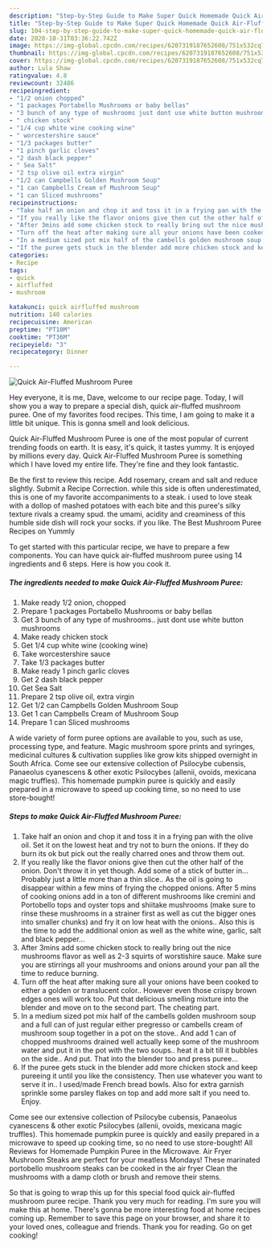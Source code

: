 ```yaml
---
description: "Step-by-Step Guide to Make Super Quick Homemade Quick Air-Fluffed Mushroom Puree"
title: "Step-by-Step Guide to Make Super Quick Homemade Quick Air-Fluffed Mushroom Puree"
slug: 104-step-by-step-guide-to-make-super-quick-homemade-quick-air-fluffed-mushroom-puree
date: 2020-10-31T03:36:22.742Z
image: https://img-global.cpcdn.com/recipes/6207319187652608/751x532cq70/quick-air-fluffed-mushroom-puree-recipe-main-photo.jpg
thumbnail: https://img-global.cpcdn.com/recipes/6207319187652608/751x532cq70/quick-air-fluffed-mushroom-puree-recipe-main-photo.jpg
cover: https://img-global.cpcdn.com/recipes/6207319187652608/751x532cq70/quick-air-fluffed-mushroom-puree-recipe-main-photo.jpg
author: Lula Shaw
ratingvalue: 4.8
reviewcount: 32486
recipeingredient:
- "1/2 onion chopped"
- "1 packages Portabello Mushrooms or baby bellas"
- "3 bunch of any type of mushrooms just dont use white button mushrooms"
- " chicken stock"
- "1/4 cup white wine cooking wine"
- " worcestershire sauce"
- "1/3 packages butter"
- "1 pinch garlic cloves"
- "2 dash black pepper"
- " Sea Salt"
- "2 tsp olive oil extra virgin"
- "1/2 can Campbells Golden Mushroom Soup"
- "1 can Campbells Cream of Mushroom Soup"
- "1 can Sliced mushrooms"
recipeinstructions:
- "Take half an onion and chop it and toss it in a frying pan with the olive oil. Set it on the lowest heat and try not to burn the onions. If they do burn its ok but pick out the really charred ones and throw them out."
- "If you really like the flavor onions give then cut the other half of the onion. Don&#39;t throw it in yet though. Add some of a stick of butter in... Probably just a little more than a thin slice.. As the oil is going to disappear within a few mins of frying the chopped onions. After 5 mins of cooking onions add in a ton of different mushrooms like cremini and Portobello tops and oyster tops and shiitake mushrooms (make sure to rinse these mushrooms in a strainer first as well as cut the bigger ones into smaller chunks) and fry it on low heat with the onions.. Also this is the time to add the additional onion as well as the white wine, garlic, salt and black pepper..."
- "After 3mins add some chicken stock to really bring out the nice mushrooms flavor as well as 2-3 squirts of worstishire sauce. Make sure you are stirrings all your mushrooms and onions around your pan all the time to reduce burning."
- "Turn off the heat after making sure all your onions have been cooked to either a golden or translucent color.. However even those crispy brown  edges ones will work too. Put that delicious smelling mixture into the blender and move on to the second part. The cheating part."
- "In a medium sized pot mix half of the cambells golden mushroom soup and a full can of just regular either pregresso or cambells cream of mushroom soup together in a pot on the stove.. And add 1 can of chopped mushrooms drained well actually keep some of the mushroom water and put it in the pot with the two soups..  heat it a bit till it bubbles on the side.. And put. That into the blender too and press puree..."
- "If the puree gets stuck in the blender add more chicken stock and keep pureeing it until you like the consistency. Then use whatever you want to serve it in.. I used/made French bread bowls. Also for extra garnish sprinkle some parsley flakes on top and add more salt if you need to. Enjoy."
categories:
- Recipe
tags:
- quick
- airfluffed
- mushroom

katakunci: quick airfluffed mushroom 
nutrition: 140 calories
recipecuisine: American
preptime: "PT10M"
cooktime: "PT36M"
recipeyield: "3"
recipecategory: Dinner

---
```



![Quick Air-Fluffed Mushroom Puree](https://img-global.cpcdn.com/recipes/6207319187652608/751x532cq70/quick-air-fluffed-mushroom-puree-recipe-main-photo.jpg)

Hey everyone, it is me, Dave, welcome to our recipe page. Today, I will show you a way to prepare a special dish, quick air-fluffed mushroom puree. One of my favorites food recipes. This time, I am going to make it a little bit unique. This is gonna smell and look delicious.

Quick Air-Fluffed Mushroom Puree is one of the most popular of current trending foods on earth. It is easy, it's quick, it tastes yummy. It is enjoyed by millions every day. Quick Air-Fluffed Mushroom Puree is something which I have loved my entire life. They're fine and they look fantastic.

Be the first to review this recipe. Add rosemary, cream and salt and reduce slightly. Submit a Recipe Correction. while this side is often underestimated, this is one of my favorite accompaniments to a steak. i used to love steak with a dollop of mashed potatoes with each bite and this puree&#39;s silky texture rivals a creamy spud. the umami, acidity and creaminess of this humble side dish will rock your socks. if you like. The Best Mushroom Puree Recipes on Yummly


To get started with this particular recipe, we have to prepare a few components. You can have quick air-fluffed mushroom puree using 14 ingredients and 6 steps. Here is how you cook it.

<!--inarticleads1-->

##### The ingredients needed to make Quick Air-Fluffed Mushroom Puree:

1. Make ready 1/2 onion, chopped
1. Prepare 1 packages Portabello Mushrooms or baby bellas
1. Get 3 bunch of any type of mushrooms.. just dont use white button mushrooms
1. Make ready  chicken stock
1. Get 1/4 cup white wine (cooking wine)
1. Take  worcestershire sauce
1. Take 1/3 packages butter
1. Make ready 1 pinch garlic cloves
1. Get 2 dash black pepper
1. Get  Sea Salt
1. Prepare 2 tsp olive oil, extra virgin
1. Get 1/2 can Campbells Golden Mushroom Soup
1. Get 1 can Campbells Cream of Mushroom Soup
1. Prepare 1 can Sliced mushrooms


A wide variety of form puree options are available to you, such as use, processing type, and feature. Magic mushroom spore prints and syringes, medicinal cultures &amp; cultivation supplies like grow kits shipped overnight in South Africa. Come see our extensive collection of Psilocybe cubensis, Panaeolus cyanescens &amp; other exotic Psilocybes (allenii, ovoids, mexicana magic truffles). This homemade pumpkin puree is quickly and easily prepared in a microwave to speed up cooking time, so no need to use store-bought! 

<!--inarticleads2-->

##### Steps to make Quick Air-Fluffed Mushroom Puree:

1. Take half an onion and chop it and toss it in a frying pan with the olive oil. Set it on the lowest heat and try not to burn the onions. If they do burn its ok but pick out the really charred ones and throw them out.
1. If you really like the flavor onions give then cut the other half of the onion. Don&#39;t throw it in yet though. Add some of a stick of butter in... Probably just a little more than a thin slice.. As the oil is going to disappear within a few mins of frying the chopped onions. After 5 mins of cooking onions add in a ton of different mushrooms like cremini and Portobello tops and oyster tops and shiitake mushrooms (make sure to rinse these mushrooms in a strainer first as well as cut the bigger ones into smaller chunks) and fry it on low heat with the onions.. Also this is the time to add the additional onion as well as the white wine, garlic, salt and black pepper...
1. After 3mins add some chicken stock to really bring out the nice mushrooms flavor as well as 2-3 squirts of worstishire sauce. Make sure you are stirrings all your mushrooms and onions around your pan all the time to reduce burning.
1. Turn off the heat after making sure all your onions have been cooked to either a golden or translucent color.. However even those crispy brown  edges ones will work too. Put that delicious smelling mixture into the blender and move on to the second part. The cheating part.
1. In a medium sized pot mix half of the cambells golden mushroom soup and a full can of just regular either pregresso or cambells cream of mushroom soup together in a pot on the stove.. And add 1 can of chopped mushrooms drained well actually keep some of the mushroom water and put it in the pot with the two soups..  heat it a bit till it bubbles on the side.. And put. That into the blender too and press puree...
1. If the puree gets stuck in the blender add more chicken stock and keep pureeing it until you like the consistency. Then use whatever you want to serve it in.. I used/made French bread bowls. Also for extra garnish sprinkle some parsley flakes on top and add more salt if you need to. Enjoy.


Come see our extensive collection of Psilocybe cubensis, Panaeolus cyanescens &amp; other exotic Psilocybes (allenii, ovoids, mexicana magic truffles). This homemade pumpkin puree is quickly and easily prepared in a microwave to speed up cooking time, so no need to use store-bought! All Reviews for Homemade Pumpkin Puree in the Microwave. Air Fryer Mushroom Steaks are perfect for your meatless Mondays! These marinated portobello mushroom steaks can be cooked in the air fryer Clean the mushrooms with a damp cloth or brush and remove their stems. 

So that is going to wrap this up for this special food quick air-fluffed mushroom puree recipe. Thank you very much for reading. I'm sure you will make this at home. There's gonna be more interesting food at home recipes coming up. Remember to save this page on your browser, and share it to your loved ones, colleague and friends. Thank you for reading. Go on get cooking!
